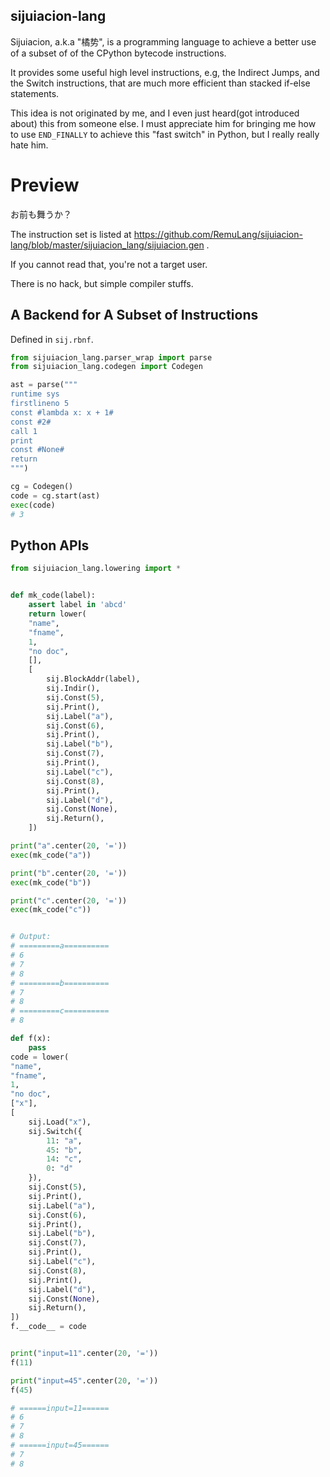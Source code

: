 ## sijuiacion-lang

Sijuiacion, a.k.a "橘势", is a programming language to achieve a better use of
a subset of of the CPython bytecode instructions.

It provides some useful high level instructions, e.g, the Indirect Jumps,
and the Switch instructions, that are much more efficient than stacked if-else statements.

This idea is not originated by me, and I even just heard(got introduced about)
this from someone else. I must appreciate him for bringing me how to
use `END_FINALLY` to achieve this "fast switch" in Python, but I really really hate him.


# Preview

お前も舞うか？

The instruction set is listed at https://github.com/RemuLang/sijuiacion-lang/blob/master/sijuiacion_lang/sijuiacion.gen .

If you cannot read that, you're not a target user.

There is no hack, but simple compiler stuffs.

## A Backend for A Subset of Instructions

Defined in `sij.rbnf`.

```python
from sijuiacion_lang.parser_wrap import parse
from sijuiacion_lang.codegen import Codegen

ast = parse("""
runtime sys
firstlineno 5
const #lambda x: x + 1#
const #2#
call 1
print
const #None#
return
""")

cg = Codegen()
code = cg.start(ast)
exec(code)
# 3
```

## Python APIs

```python
from sijuiacion_lang.lowering import *


def mk_code(label):
    assert label in 'abcd'
    return lower(
    "name",
    "fname",
    1,
    "no doc",
    [],
    [
        sij.BlockAddr(label),
        sij.Indir(),
        sij.Const(5),
        sij.Print(),
        sij.Label("a"),
        sij.Const(6),
        sij.Print(),
        sij.Label("b"),
        sij.Const(7),
        sij.Print(),
        sij.Label("c"),
        sij.Const(8),
        sij.Print(),
        sij.Label("d"),
        sij.Const(None),
        sij.Return(),
    ])

print("a".center(20, '='))
exec(mk_code("a"))

print("b".center(20, '='))
exec(mk_code("b"))

print("c".center(20, '='))
exec(mk_code("c"))


# Output:
# =========a==========
# 6
# 7
# 8
# =========b==========
# 7
# 8
# =========c==========
# 8

def f(x):
    pass
code = lower(
"name",
"fname",
1,
"no doc",
["x"],
[
    sij.Load("x"),
    sij.Switch({
        11: "a",
        45: "b",
        14: "c",
        0: "d"
    }),
    sij.Const(5),
    sij.Print(),
    sij.Label("a"),
    sij.Const(6),
    sij.Print(),
    sij.Label("b"),
    sij.Const(7),
    sij.Print(),
    sij.Label("c"),
    sij.Const(8),
    sij.Print(),
    sij.Label("d"),
    sij.Const(None),
    sij.Return(),
])
f.__code__ = code


print("input=11".center(20, '='))
f(11)

print("input=45".center(20, '='))
f(45)

# ======input=11======
# 6
# 7
# 8
# ======input=45======
# 7
# 8
```